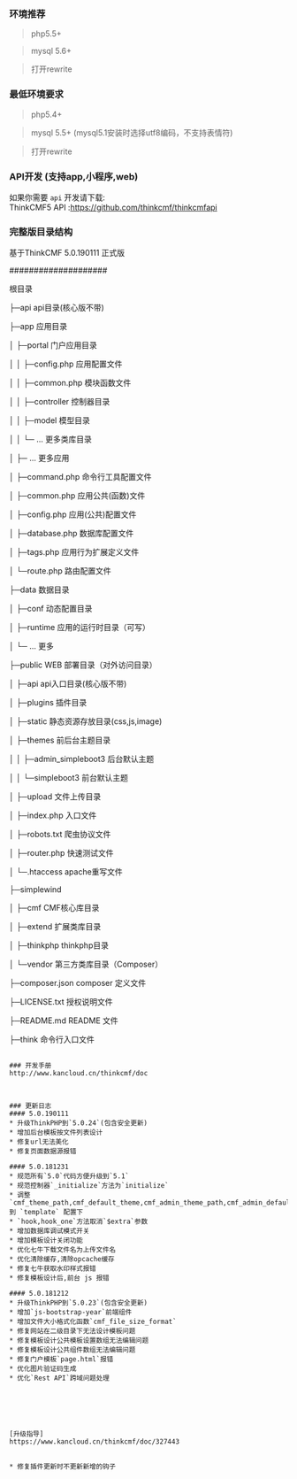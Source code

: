 

### 环境推荐
> php5.5+

> mysql 5.6+

> 打开rewrite


### 最低环境要求
> php5.4+

> mysql 5.5+ (mysql5.1安装时选择utf8编码，不支持表情符)

> 打开rewrite




### API开发 (支持app,小程序,web)
如果你需要 `api` 开发请下载:  
ThinkCMF5 API :https://github.com/thinkcmf/thinkcmfapi

### 完整版目录结构

基于ThinkCMF 5.0.190111 正式版



####################

  根目录
  
├─api                   api目录(核心版不带)

├─app                   应用目录

│  ├─portal             门户应用目录

│  │  ├─config.php      应用配置文件

│  │  ├─common.php      模块函数文件

│  │  ├─controller      控制器目录

│  │  ├─model           模型目录

│  │  └─ ...            更多类库目录

│  ├─ ...               更多应用

│  ├─command.php        命令行工具配置文件

│  ├─common.php         应用公共(函数)文件

│  ├─config.php         应用(公共)配置文件

│  ├─database.php       数据库配置文件

│  ├─tags.php           应用行为扩展定义文件

│  └─route.php          路由配置文件

├─data                  数据目录

│  ├─conf               动态配置目录

│  ├─runtime            应用的运行时目录（可写）

│  └─ ...               更多

├─public                WEB 部署目录（对外访问目录）

│  ├─api                api入口目录(核心版不带)

│  ├─plugins            插件目录

│  ├─static             静态资源存放目录(css,js,image)

│  ├─themes             前后台主题目录

│  │  ├─admin_simpleboot3  后台默认主题

│  │  └─simpleboot3            前台默认主题

│  ├─upload             文件上传目录

│  ├─index.php          入口文件

│  ├─robots.txt         爬虫协议文件

│  ├─router.php         快速测试文件

│  └─.htaccess          apache重写文件

├─simplewind  
       
│  ├─cmf                CMF核心库目录

│  ├─extend             扩展类库目录

│  ├─thinkphp           thinkphp目录

│  └─vendor             第三方类库目录（Composer）

├─composer.json         composer 定义文件

├─LICENSE.txt           授权说明文件

├─README.md             README 文件

├─think                 命令行入口文件

```

### 开发手册
http://www.kancloud.cn/thinkcmf/doc



### 更新日志
#### 5.0.190111
* 升级ThinkPHP到`5.0.24`(包含安全更新)
* 增加后台模板按文件列表设计
* 修复url无法美化
* 修复页面数据源报错

#### 5.0.181231
* 规范所有`5.0`代码方便升级到`5.1`
* 规范控制器`_initialize`方法为`initialize`
* 调整`cmf_theme_path,cmf_default_theme,cmf_admin_theme_path,cmf_admin_default_theme`到 `template` 配置下
* `hook,hook_one`方法取消`$extra`参数
* 增加数据库调试模式开关
* 增加模板设计关闭功能
* 优化七牛下载文件名为上传文件名
* 优化清除缓存,清除opcache缓存
* 修复七牛获取水印样式报错
* 修复模板设计后,前台 js 报错

#### 5.0.181212
* 升级ThinkPHP到`5.0.23`(包含安全更新)
* 增加`js-bootstrap-year`前端组件
* 增加文件大小格式化函数`cmf_file_size_format`
* 修复网站在二级目录下无法设计模板问题
* 修复模板设计公共模板设置数组无法编辑问题
* 修复模板设计公共组件数组无法编辑问题
* 修复门户模板`page.html`报错
* 优化图片验证码生成
* 优化`Rest API`跨域问题处理






[升级指导]
https://www.kancloud.cn/thinkcmf/doc/327443


* 修复插件更新时不更新新增的钩子








